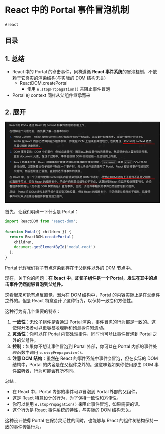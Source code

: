 
# React 中的 Portal  事件冒泡机制

`#react` 


## 目录
<!-- toc -->
 ## 1. 总结 

- React 中的 Portal 的点击事件，同样遵循 **React 事件系统**的冒泡机制，不依赖于它真实的渲染结构(与实际的 DOM 结构无关)
	- ReactDOM.createPortal
		- 使用 `e.stopPropagation()` 来阻止事件冒泡
- Portal 的 context 同样从父组件继承而来

## 2. 展开

![图片&文件](./files/20241111-15.png)

首先，让我们明确一下什么是 Portal：

```jsx
import ReactDOM from 'react-dom';

function Modal({ children }) {
  return ReactDOM.createPortal(
    children,
    document.getElementById('modal-root')
  );
}
```

Portal 允许我们将子节点渲染到存在于父组件以外的 DOM 节点中。

现在，关于你的问题：**在 React 中，即使子组件是一个 Portal，发生在其中的点击事件仍然能够冒泡到父组件。**

这看起来可能有点反直觉，因为在 DOM 结构中，Portal 的内容实际上是在父组件之外的。但是 React 特意设计了这种行为，以保持一致性和方便性。

这种行为有几个重要的特点：

1. **一致性**：无论子组件是否通过 Portal 渲染，事件冒泡的行为都是一致的。这使得开发者可以更容易地理解和预测事件的流动。
2. **灵活性**：你可以在 Portal 内部处理事件，同时也可以让事件冒泡到 Portal 之外的父组件。
3. **控制**：如果你不想让事件冒泡到 Portal 外部，你可以在 Portal 内部的事件处理函数中调用 `e.stopPropagation()`。
4. **注意 DOM 结构**：虽然在 React 的事件系统中事件会冒泡，但在实际的 DOM 结构中，Portal 的内容是在父组件之外的。这意味着如果你使用原生 DOM 事件监听器，行为可能会有所不同。

总结：
- 在 React 中，Portal 内部的事件可以冒泡到 Portal 外部的父组件。
- 这是 React 特意设计的行为，为了保持一致性和方便性。
- 你可以使用 `e.stopPropagation()` 来阻止事件冒泡，如果需要的话。
- 这个行为是 React 事件系统的特性，与实际的 DOM 结构无关。

这种设计使得 Portal 在保持灵活性的同时，也能够与 React 的组件树结构保持一致的事件传播行为。
